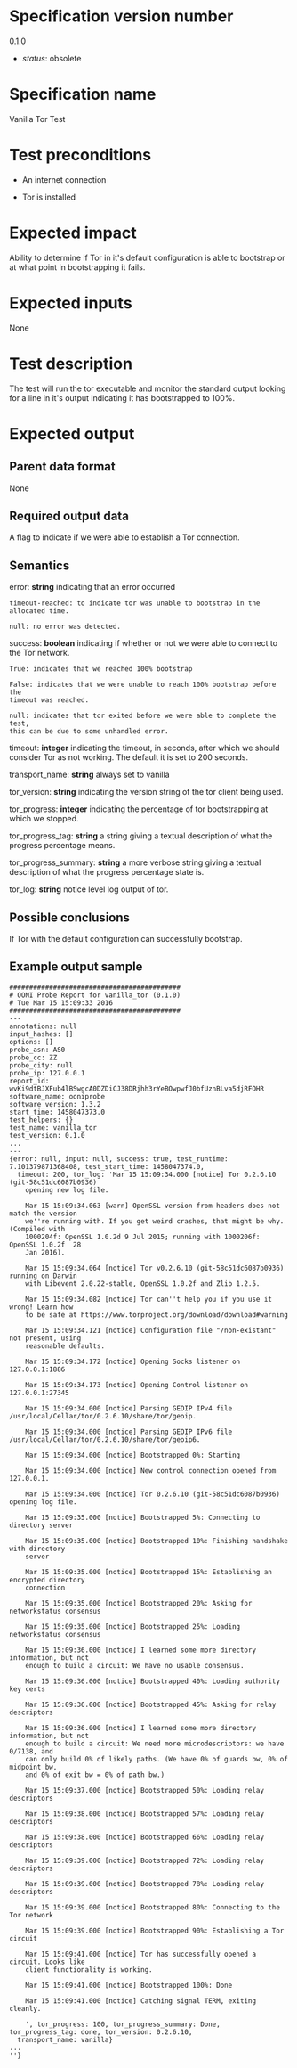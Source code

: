 # Specification version number

0.1.0

* _status_: obsolete

# Specification name

Vanilla Tor Test

# Test preconditions

* An internet connection

* Tor is installed

# Expected impact

Ability to determine if Tor in it's default configuration is able to bootstrap
or at what point in bootstrapping it fails.

# Expected inputs

None

# Test description

The test will run the tor executable and monitor the standard
output looking for a line in it's output indicating it has
bootstrapped to 100%.

# Expected output

## Parent data format

None

## Required output data

A flag to indicate if we were able to establish a Tor connection.

## Semantics

error:
    **string** indicating that an error occurred

    timeout-reached: to indicate tor was unable to bootstrap in the allocated time.

    null: no error was detected.

success:
    **boolean** indicating if whether or not we were able to connect to the
    Tor network.

    True: indicates that we reached 100% bootstrap

    False: indicates that we were unable to reach 100% bootstrap before the
    timeout was reached.

    null: indicates that tor exited before we were able to complete the test,
    this can be due to some unhandled error.


timeout:
    **integer** indicating the timeout, in seconds, after which we should
    consider Tor as not working. The default it is set to 200 seconds.

transport_name:
    **string** always set to vanilla

tor_version:
    **string** indicating the version string of the tor client being used.

tor_progress:
    **integer** indicating the percentage of tor bootstrapping at which we
    stopped.

tor_progress_tag:
    **string** a string giving a textual description of what the progress
    percentage means.

tor_progress_summary:
    **string** a more verbose string giving a textual description of what the
    progress percentage state is.

tor_log:
    **string** notice level log output of tor.

## Possible conclusions

If Tor with the default configuration can successfully bootstrap.

## Example output sample

```
###########################################
# OONI Probe Report for vanilla_tor (0.1.0)
# Tue Mar 15 15:09:33 2016
###########################################
---
annotations: null
input_hashes: []
options: []
probe_asn: AS0
probe_cc: ZZ
probe_city: null
probe_ip: 127.0.0.1
report_id: wvKi9dtBJXFub4lBSwgcA0DZDiCJ38DRjhh3rYeBOwpwfJ0bfUznBLva5djRFOHR
software_name: ooniprobe
software_version: 1.3.2
start_time: 1458047373.0
test_helpers: {}
test_name: vanilla_tor
test_version: 0.1.0
...
---
{error: null, input: null, success: true, test_runtime: 7.101379871368408, test_start_time: 1458047374.0,
  timeout: 200, tor_log: 'Mar 15 15:09:34.000 [notice] Tor 0.2.6.10 (git-58c51dc6087b0936)
    opening new log file.

    Mar 15 15:09:34.063 [warn] OpenSSL version from headers does not match the version
    we''re running with. If you get weird crashes, that might be why. (Compiled with
    1000204f: OpenSSL 1.0.2d 9 Jul 2015; running with 1000206f: OpenSSL 1.0.2f  28
    Jan 2016).

    Mar 15 15:09:34.064 [notice] Tor v0.2.6.10 (git-58c51dc6087b0936) running on Darwin
    with Libevent 2.0.22-stable, OpenSSL 1.0.2f and Zlib 1.2.5.

    Mar 15 15:09:34.082 [notice] Tor can''t help you if you use it wrong! Learn how
    to be safe at https://www.torproject.org/download/download#warning

    Mar 15 15:09:34.121 [notice] Configuration file "/non-existant" not present, using
    reasonable defaults.

    Mar 15 15:09:34.172 [notice] Opening Socks listener on 127.0.0.1:1886

    Mar 15 15:09:34.173 [notice] Opening Control listener on 127.0.0.1:27345

    Mar 15 15:09:34.000 [notice] Parsing GEOIP IPv4 file /usr/local/Cellar/tor/0.2.6.10/share/tor/geoip.

    Mar 15 15:09:34.000 [notice] Parsing GEOIP IPv6 file /usr/local/Cellar/tor/0.2.6.10/share/tor/geoip6.

    Mar 15 15:09:34.000 [notice] Bootstrapped 0%: Starting

    Mar 15 15:09:34.000 [notice] New control connection opened from 127.0.0.1.

    Mar 15 15:09:34.000 [notice] Tor 0.2.6.10 (git-58c51dc6087b0936) opening log file.

    Mar 15 15:09:35.000 [notice] Bootstrapped 5%: Connecting to directory server

    Mar 15 15:09:35.000 [notice] Bootstrapped 10%: Finishing handshake with directory
    server

    Mar 15 15:09:35.000 [notice] Bootstrapped 15%: Establishing an encrypted directory
    connection

    Mar 15 15:09:35.000 [notice] Bootstrapped 20%: Asking for networkstatus consensus

    Mar 15 15:09:35.000 [notice] Bootstrapped 25%: Loading networkstatus consensus

    Mar 15 15:09:36.000 [notice] I learned some more directory information, but not
    enough to build a circuit: We have no usable consensus.

    Mar 15 15:09:36.000 [notice] Bootstrapped 40%: Loading authority key certs

    Mar 15 15:09:36.000 [notice] Bootstrapped 45%: Asking for relay descriptors

    Mar 15 15:09:36.000 [notice] I learned some more directory information, but not
    enough to build a circuit: We need more microdescriptors: we have 0/7138, and
    can only build 0% of likely paths. (We have 0% of guards bw, 0% of midpoint bw,
    and 0% of exit bw = 0% of path bw.)

    Mar 15 15:09:37.000 [notice] Bootstrapped 50%: Loading relay descriptors

    Mar 15 15:09:38.000 [notice] Bootstrapped 57%: Loading relay descriptors

    Mar 15 15:09:38.000 [notice] Bootstrapped 66%: Loading relay descriptors

    Mar 15 15:09:39.000 [notice] Bootstrapped 72%: Loading relay descriptors

    Mar 15 15:09:39.000 [notice] Bootstrapped 78%: Loading relay descriptors

    Mar 15 15:09:39.000 [notice] Bootstrapped 80%: Connecting to the Tor network

    Mar 15 15:09:39.000 [notice] Bootstrapped 90%: Establishing a Tor circuit

    Mar 15 15:09:41.000 [notice] Tor has successfully opened a circuit. Looks like
    client functionality is working.

    Mar 15 15:09:41.000 [notice] Bootstrapped 100%: Done

    Mar 15 15:09:41.000 [notice] Catching signal TERM, exiting cleanly.

    ', tor_progress: 100, tor_progress_summary: Done, tor_progress_tag: done, tor_version: 0.2.6.10,
  transport_name: vanilla}
...                                                                                                                                                                                     ''}
```
